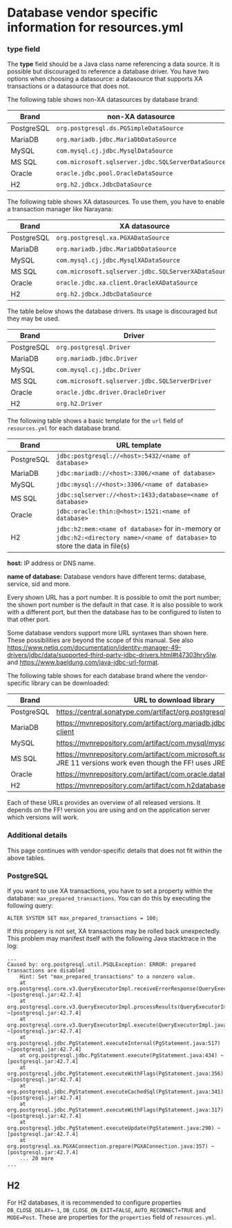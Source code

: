 # Database vendor specific information for **resources.yml**

### **type** field

The **type** field should be a Java class name referencing a data source. It is possible but discouraged to reference a database driver. You have two options when choosing a datasource: a datasource that supports XA transactions or a datasource that does not.

The following table shows non-XA datasources by database brand:

Brand | non-XA datasource
----- | -----------------
PostgreSQL | ``org.postgresql.ds.PGSimpleDataSource``
MariaDB | ``org.mariadb.jdbc.MariaDbDataSource``
MySQL | ``com.mysql.cj.jdbc.MysqlDataSource``
MS SQL | ``com.microsoft.sqlserver.jdbc.SQLServerDataSource``
Oracle | ``oracle.jdbc.pool.OracleDataSource``
H2 | ``org.h2.jdbcx.JdbcDataSource``

The following table shows XA datasources. To use them, you have to enable a transaction manager like Narayana:

Brand | XA datasource
----- | -------------
PostgreSQL | ``org.postgresql.xa.PGXADataSource``
MariaDB | ``org.mariadb.jdbc.MariaDbDataSource``
MySQL | ``com.mysql.cj.jdbc.MysqlXADataSource``
MS SQL | ``com.microsoft.sqlserver.jdbc.SQLServerXADataSource``
Oracle | ``oracle.jdbc.xa.client.OracleXADataSource``
H2 | ``org.h2.jdbcx.JdbcDataSource``

The table below shows the database drivers. Its usage is discouraged but they may be used.

Brand | Driver
----- | ------
PostgreSQL | ``org.postgresql.Driver``
MariaDB | ``org.mariadb.jdbc.Driver``
MySQL | ``com.mysql.cj.jdbc.Driver``
MS SQL | ``com.microsoft.sqlserver.jdbc.SQLServerDriver``
Oracle | ``oracle.jdbc.driver.OracleDriver``
H2 | ``org.h2.Driver``

The following table shows a basic template for the ``url`` field of ``resources.yml`` for each database brand.

Brand | URL template
----- | ------------
PostgreSQL | ``jdbc:postgresql://<host>:5432/<name of database>``
MariaDB | ``jdbc:mariadb://<host>:3306/<name of database>``
MySQL | ``jdbc:mysql://<host>:3306/<name of database>``
MS SQL | ``jdbc:sqlserver://<host>:1433;database=<name of database>``
Oracle | ``jdbc:oracle:thin:@<host>:1521:<name of database>``
H2 | ``jdbc:h2:mem:<name of database>`` for in-memory or ``jdbc:h2:<directory name>/<name of database>`` to store the data in file(s)

**host:** IP address or DNS name.

**name of database:** Database vendors have different terms: database, service, sid and more.

Every shown URL has a port number. It is possible to omit the port number; the shown port number is the default in that case. It is also possible to work with a different port, but then the database has to be configured to listen to that other port.

Some database vendors support more URL syntaxes than shown here. These possibilities are beyond the scope of this manual. See also https://www.netiq.com/documentation/identity-manager-49-drivers/jdbc/data/supported-third-party-jdbc-drivers.html#t47303hry5lw. and https://www.baeldung.com/java-jdbc-url-format.

The following table shows for each database brand where the vendor-specific library can be downloaded:

Brand | URL to download library
----- | -----------------------
PostgreSQL | https://central.sonatype.com/artifact/org.postgresql/postgresql/versions
MariaDB | https://mvnrepository.com/artifact/org.mariadb.jdbc/mariadb-java-client
MySQL | https://mvnrepository.com/artifact/com.mysql/mysql-connector-j
MS SQL | https://mvnrepository.com/artifact/com.microsoft.sqlserver/mssql-jdbc, JRE 11 versions work even though the FF! uses JRE 21.
Oracle | https://mvnrepository.com/artifact/com.oracle.database.jdbc/ojdbc11
H2 | https://mvnrepository.com/artifact/com.h2database/h2

Each of these URLs provides an overview of all released versions. It depends on the FF! version you are using and on the application server which versions will work.

### Additional details

This page continues with vendor-specific details that does not fit within the above tables.

### PostgreSQL

If you want to use XA transactions, you have to set a property within the database: `max_prepared_transactions`. You can do this by executing the following query:

```
ALTER SYSTEM SET max_prepared_transactions = 100;
```

If this propery is not set, XA transactions may be rolled back unexpectedly. This problem may manifest itself with the following Java stacktrace in the log:

```
...
Caused by: org.postgresql.util.PSQLException: ERROR: prepared transactions are disabled
	Hint: Set "max_prepared_transactions" to a nonzero value.
	at org.postgresql.core.v3.QueryExecutorImpl.receiveErrorResponse(QueryExecutorImpl.java:2733) ~[postgresql.jar:42.7.4]
	at org.postgresql.core.v3.QueryExecutorImpl.processResults(QueryExecutorImpl.java:2420) ~[postgresql.jar:42.7.4]
	at org.postgresql.core.v3.QueryExecutorImpl.execute(QueryExecutorImpl.java:372) ~[postgresql.jar:42.7.4]
	at org.postgresql.jdbc.PgStatement.executeInternal(PgStatement.java:517) ~[postgresql.jar:42.7.4]
	at org.postgresql.jdbc.PgStatement.execute(PgStatement.java:434) ~[postgresql.jar:42.7.4]
	at org.postgresql.jdbc.PgStatement.executeWithFlags(PgStatement.java:356) ~[postgresql.jar:42.7.4]
	at org.postgresql.jdbc.PgStatement.executeCachedSql(PgStatement.java:341) ~[postgresql.jar:42.7.4]
	at org.postgresql.jdbc.PgStatement.executeWithFlags(PgStatement.java:317) ~[postgresql.jar:42.7.4]
	at org.postgresql.jdbc.PgStatement.executeUpdate(PgStatement.java:290) ~[postgresql.jar:42.7.4]
	at org.postgresql.xa.PGXAConnection.prepare(PGXAConnection.java:357) ~[postgresql.jar:42.7.4]
	... 20 more
...
```

H2
---

For H2 databases, it is recommended to configure properties ``DB_CLOSE_DELAY=-1``, ``DB_CLOSE_ON_EXIT=FALSE``, ``AUTO_RECONNECT=TRUE`` and ``MODE=Post``. These are properties for the ``properties`` field of ``resources.yml``.
